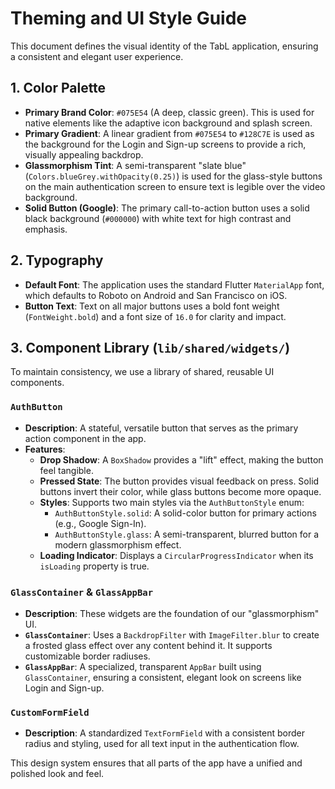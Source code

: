 # Theming and UI Style Guide

This document defines the visual identity of the TabL application, ensuring a consistent and elegant user experience.

## 1. Color Palette

-   **Primary Brand Color**: `#075E54` (A deep, classic green). This is used for native elements like the adaptive icon background and splash screen.
-   **Primary Gradient**: A linear gradient from `#075E54` to `#128C7E` is used as the background for the Login and Sign-up screens to provide a rich, visually appealing backdrop.
-   **Glassmorphism Tint**: A semi-transparent "slate blue" (`Colors.blueGrey.withOpacity(0.25)`) is used for the glass-style buttons on the main authentication screen to ensure text is legible over the video background.
-   **Solid Button (Google)**: The primary call-to-action button uses a solid black background (`#000000`) with white text for high contrast and emphasis.

## 2. Typography

-   **Default Font**: The application uses the standard Flutter `MaterialApp` font, which defaults to Roboto on Android and San Francisco on iOS.
-   **Button Text**: Text on all major buttons uses a bold font weight (`FontWeight.bold`) and a font size of `16.0` for clarity and impact.

## 3. Component Library (`lib/shared/widgets/`)

To maintain consistency, we use a library of shared, reusable UI components.

### `AuthButton`

-   **Description**: A stateful, versatile button that serves as the primary action component in the app.
-   **Features**:
    -   **Drop Shadow**: A `BoxShadow` provides a "lift" effect, making the button feel tangible.
    -   **Pressed State**: The button provides visual feedback on press. Solid buttons invert their color, while glass buttons become more opaque.
    -   **Styles**: Supports two main styles via the `AuthButtonStyle` enum:
        -   `AuthButtonStyle.solid`: A solid-color button for primary actions (e.g., Google Sign-In).
        -   `AuthButtonStyle.glass`: A semi-transparent, blurred button for a modern glassmorphism effect.
    -   **Loading Indicator**: Displays a `CircularProgressIndicator` when its `isLoading` property is true.

### `GlassContainer` & `GlassAppBar`

-   **Description**: These widgets are the foundation of our "glassmorphism" UI.
-   **`GlassContainer`**: Uses a `BackdropFilter` with `ImageFilter.blur` to create a frosted glass effect over any content behind it. It supports customizable border radiuses.
-   **`GlassAppBar`**: A specialized, transparent `AppBar` built using `GlassContainer`, ensuring a consistent, elegant look on screens like Login and Sign-up.

### `CustomFormField`

-   **Description**: A standardized `TextFormField` with a consistent border radius and styling, used for all text input in the authentication flow.

This design system ensures that all parts of the app have a unified and polished look and feel.
